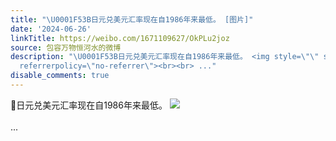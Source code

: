 ```yaml
---
title: "\U0001F53B日元兑美元汇率现在自1986年来最低。 [图片]"
date: '2024-06-26'
linkTitle: https://weibo.com/1671109627/OkPLu2joz
source: 包容万物恒河水的微博
description: "\U0001F53B日元兑美元汇率现在自1986年来最低。 <img style=\"\" src=\"https://tvax4.sinaimg.cn/large/639b1bfbgy1hr36161mcbj21kw0xfqe5.jpg\"
  referrerpolicy=\"no-referrer\"><br><br> ..."
disable_comments: true
---
```

🔻日元兑美元汇率现在自1986年来最低。 <img style="" src="https://tvax4.sinaimg.cn/large/639b1bfbgy1hr36161mcbj21kw0xfqe5.jpg" referrerpolicy="no-referrer"><br><br> ...